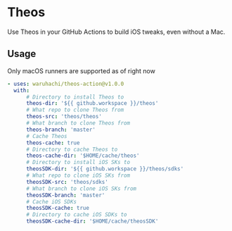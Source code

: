 # Theos

Use Theos in your GitHub Actions to build iOS tweaks, even without a Mac.

## Usage
Only macOS runners are supported as of right now

```yaml
- uses: waruhachi/theos-action@v1.0.0
  with:
      # Directory to install Theos to
      theos-dir: '${{ github.workspace }}/theos'
      # What repo to clone Theos from
      theos-src: 'theos/theos'
      # What branch to clone Theos from
      theos-branch: 'master'
      # Cache Theos
      theos-cache: true
      # Directory to cache Theos to
      theos-cache-dir: '$HOME/cache/theos'
      # Directory to install iOS SKs to
      theosSDK-dir: '${{ github.workspace }}/theos/sdks'
      # What repo to clone iOS SKs from
      theosSDK-src: 'theos/sdks'
      # What branch to clone iOS SKs from
      theosSDK-branch: 'master'
      # Cache iOS SDKs
      theosSDK-cache: true
      # Directory to cache iOS SDKs to
      theosSDK-cache-dir: '$HOME/cache/theosSDK'
```
